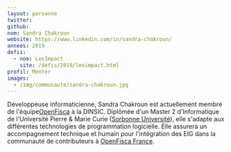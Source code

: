 ```yaml
---
layout: personne
twitter: 
github: 
nom: Sandra Chakroun
website: https://www.linkedin.com/in/sandra-chakroun/
annees: 2019
defis: 
  - nom: LexImpact
    site: /defis/2019/leximpact.html
profil: Mentor
images:
  - /img/communaute/sandra-chakroun.jpg
---
```


Développeuse informaticienne, Sandra Chakroun est actuellement membre de l'équipe[OpenFisca](https://openfisca.org/fr/) à la DINSIC.
Diplômée d'un Master 2 d'Informatique de l'Université Pierre & Marie Curie ([Sorbonne Université](https://www.sorbonne-universite.fr)), 
elle s'adapte aux différentes technologies de programmation logicielle. 
Elle assurera un accompagnement technique et humain pour l'intégration des EIG dans 
la communauté de contributeurs à [OpenFisca France](https://github.com/openfisca/openfisca-france/graphs/contributors).
